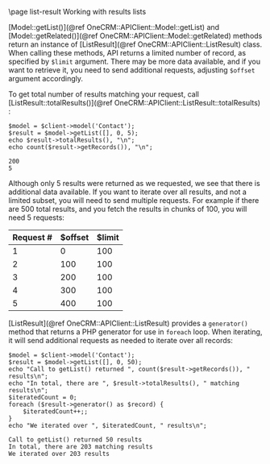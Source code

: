 \page list-result Working with results lists

[Model::getList()](@ref OneCRM::APIClient::Model::getList) and
[Model::getRelated()](@ref OneCRM::APIClient::Model::getRelated)
methods return  an instance of [ListResult](@ref OneCRM::APIClient::ListResult)
class. When calling these methods, API returns a limited number of record,
as specified by `$limit` argument. There may be more data available, and if you want
to retrieve it, you need to send additional requests, adjusting `$offset` argument
accordingly.

To get total number of results matching your request, call
[ListResult::totalResults()](@ref OneCRM::APIClient::ListResult::totalResults) : 

~~~~~~~~~~~~~{.php}
$model = $client->model('Contact');
$result = $model->getList([], 0, 5);
echo $result->totalResults(), "\n";
echo count($result->getRecords()), "\n";
~~~~~~~~~~~~~

```
200
5
```

Although only 5 results were returned as we requested, we see that there is additional
data available. If you want to iterate over all results, and not a limited subset, you will 
need to send multiple requests. For example if there are 500 total results, and you fetch
the results in chunks of 100, you will need 5 requests:

Request #     | $offset     | $limit 
------------- | ------------| ------ 
1             | 0           | 100
2             | 100         | 100
3             | 200         | 100
4             | 300         | 100
5             | 400         | 100

[ListResult](@ref OneCRM::APIClient::ListResult) provides a `generator()` method that returns
a PHP generator for use in `foreach` loop. When iterating, it will send additional requests as
needed to iterate over all records:

~~~~~~~~~~~~~{.php}
$model = $client->model('Contact');
$result = $model->getList([], 0, 50);
echo "Call to getList() returned ", count($result->getRecords()), " results\n";
echo "In total, there are ", $result->totalResults(), " matching results\n";
$iteratedCount = 0;
foreach ($result->generator() as $record) {
    $iteratedCount++;;
}
echo "We iterated over ", $iteratedCount, " results\n";
~~~~~~~~~~~~~

```
Call to getList() returned 50 results
In total, there are 203 matching results
We iterated over 203 results
```
